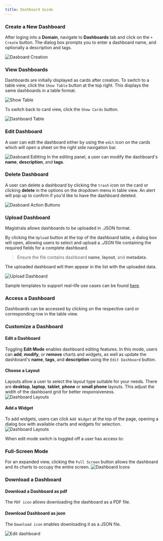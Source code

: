 ```yaml
---
title: Dashboard Guide
---
```


### Create a New Dashboard

After loging into a **Domain**, navigate to **Dashboards** tab and click on the `+ Create` button. The dialog box prompts you to enter a dashboard name, and optionally a description and tags.

![Dasboard Creation](../img/dashboards/create-dash.png)

### View Dashboards
Dashboards are initially displayed as cards after creation. To switch to a table view, click the `Show Table` button at the top right. This displays the same dashboards in a table format.

![Show Table](../img/dashboards/show-table.png)

To switch back to card view, click the `Show Cards` button.

![Dashboard Table](../img/dashboards/table-view.png)


### Edit Dashboard

A user can edit the dashboard either by using the `edit` icon on the cards which will open a sheet on the right side navigation bar. 

![Dasboard Editting](../img/dashboards/edit-dash.png)
In the editing panel, a user can modify the dashboard's **name**, **description**, and **tags**.  


### Delete Dashboard

A user can delete a dashboard by clicking the `trash` icon on the card or clicking **delete** in the options on the dropdown menu in table view.
An alert will pop up to confirm if you'd like to have the dashboard deleted.

![Dasboard Action Buttons](../img/dashboards/dash-actions.png)

### Upload Dashboard

Magistrala allows dashboards to be uploaded in .JSON format.

By clicking the `Upload` button at the top of the dashboard table, a dialog box will open, allowing users to select and upload a _.JSON_ file containing the required fields for a complete dashboard.
> Ensure the file contains dashboard **name**, **layout**, and **metadata**.  

The uploaded dashboard will then appear in the list with the uploaded data. 

![Upload Dashboard](../img/dashboards/dash-upload.png)

Sample templates to support real-life use cases can be found [here](https://github.com/absmach/magistrala-ui/tree/main/samples/dashboard-templates).

### Access a Dashboard

Dashboards can be accessed by clicking on the respective card or corresponding row in the table view.

### Customize a Dashboard
#### Edit a Dashboard
Toggling **Edit Mode** enables dashboard editing features. In this mode, users can **add**, **modify**, or **remove** charts and widgets, as well as update the dashboard's **name**, **tags**, and **description** using the `Edit Dashboard` button.

#### Choose a Layout
Layouts allow a user to select the layout type suitable for your needs.
There are **desktop**, **laptop**, **tablet**, **phone** or **small phone** layouts. This adjust the width of the dashboard grid for better responsiveness.
![Dashboard Layouts](../img/dashboards/layouts.png)

#### Add a Widget
To add widgets, users can click `Add Widget` at the top of the page, opening a dialog box with available charts and widgets for selection.
![Dashboard Layouts](../img/dashboards/add-widget.png)

When edit mode switch is toggled off a user has access to:

### Full-Screen Mode

For an expanded view, clicking the `Full Screen` button allows the dashboard and its charts to occupy the entire screen.
![Dashboard Icons](../img/dashboards/content-buttons.png)

### Download a Dashboard
#### Download a Dashboard as pdf

The `PDF icon` allows downloading the dashboard as a PDF file.

#### Download Dashboard as json

The `Download icon` enables downloading it as a JSON file.

![Edit dashboard](../img/dashboards/view-dashboard.png)

